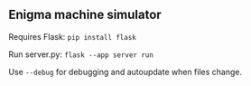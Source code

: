 ## Enigma machine simulator

Requires Flask: `pip install flask`

Run server.py: `flask --app server run`

Use `--debug` for debugging and autoupdate when files change.
